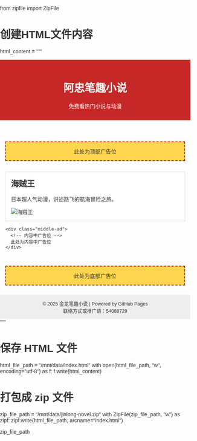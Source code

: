 from zipfile import ZipFile

# 创建HTML文件内容
html_content = """
<!DOCTYPE html>
<html lang="zh-CN">
<head>
  <meta charset="UTF-8" />
  <meta name="viewport" content="width=device-width, initial-scale=1.0" />
  <title>金龙笔趣小说</title>
  <style>
    body { font-family: sans-serif; background: #fdfdfd; color: #333; margin: 0; padding: 0; }
    header { background-color: #c62828; color: white; padding: 1em; text-align: center; }
    .banner-ad, .middle-ad, .footer-ad {
      background: #ffd54f; text-align: center; padding: 1em; margin: 1em;
      border: 2px dashed #c62828;
    }
    .novel-section { padding: 1em; max-width: 800px; margin: auto; }
    .novel { border: 1px solid #ddd; padding: 1em; margin-bottom: 1em; background: white; }
    .novel h2 { margin-top: 0; }
    footer { text-align: center; font-size: 0.9em; padding: 1em; background: #eee; margin-top: 2em; }
  </style>
</head>
<body>
  <header>
    <h1>阿忠笔趣小说</h1>
    <p>免费看热门小说与动漫</p>
  </header>

  <div class="banner-ad">
    <!-- 广告横幅位置（可替换为联盟代码） -->
    此处为顶部广告位
  </div>

  <div class="novel-section">
    <div class="novel">
      <h2>海贼王</h2>
      <p>日本超人气动漫，讲述路飞的航海冒险之旅。</p>
      <img src="https://upload.wikimedia.org/wikipedia/en/6/65/One_Piece_Logo.png" alt="海贼王" style="max-width: 100%; height: auto;" />
    </div>

    <div class="middle-ad">
      <!-- 内容中广告位 -->
      此处为内容中广告位
    </div>
  </div>

  <div class="footer-ad">
    <!-- 页面底部广告 -->
    此处为底部广告位
  </div>

  <footer>
    © 2025 金龙笔趣小说 | Powered by GitHub Pages<br/>
    联络方式或推广语：54088729
  </footer>
</body>
</html>
"""

# 保存 HTML 文件
html_file_path = "/mnt/data/index.html"
with open(html_file_path, "w", encoding="utf-8") as f:
    f.write(html_content)

# 打包成 zip 文件
zip_file_path = "/mnt/data/jinlong-novel.zip"
with ZipFile(zip_file_path, "w") as zipf:
    zipf.write(html_file_path, arcname="index.html")

zip_file_path
